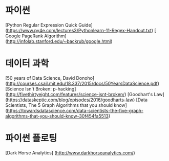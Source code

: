 # 파이썬
[Python Regular Expression Quick Guide] (https://www.py4e.com/lectures3/Pythonlearn-11-Regex-Handout.txt)
[ Google PageRank Algorithm] (http://infolab.stanford.edu/~backrub/google.html)
# 데이터 과학
[50 years of Data Science, David Donoho] (http://courses.csail.mit.edu/18.337/2015/docs/50YearsDataScience.pdf)
[Science Isn't Broken: p-hacking] (http://fivethirtyeight.com/features/science-isnt-broken/)
[Goodhart's Law] (https://dataskeptic.com/blog/episodes/2016/goodharts-law)
[Data Scientists, The 5 Graph Algorithms that you should know] (https://towardsdatascience.com/data-scientists-the-five-graph-algorithms-that-you-should-know-30f454fa5513)

# 파이썬 플로팅
[Dark Horse Analytics] (http://www.darkhorseanalytics.com/)
